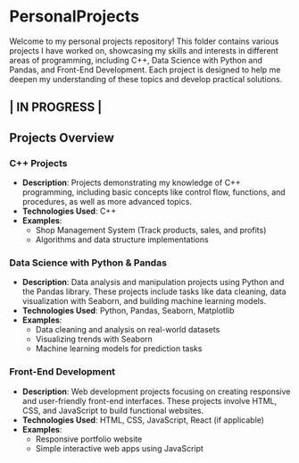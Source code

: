 # PersonalProjects
Welcome to my personal projects repository! This folder contains various projects I have worked on, showcasing my skills and interests in different areas of programming, including C++, Data Science with Python and Pandas, and Front-End Development. Each project is designed to help me deepen my understanding of these topics and develop practical solutions.

## | IN PROGRESS |
## Projects Overview

### C++ Projects
- **Description**: Projects demonstrating my knowledge of C++ programming, including basic concepts like control flow, functions, and procedures, as well as more advanced topics.
- **Technologies Used**: C++
- **Examples**: 
  - Shop Management System (Track products, sales, and profits)
  - Algorithms and data structure implementations

### Data Science with Python & Pandas
- **Description**: Data analysis and manipulation projects using Python and the Pandas library. These projects include tasks like data cleaning, data visualization with Seaborn, and building machine learning models.
- **Technologies Used**: Python, Pandas, Seaborn, Matplotlib
- **Examples**: 
  - Data cleaning and analysis on real-world datasets
  - Visualizing trends with Seaborn
  - Machine learning models for prediction tasks

### Front-End Development
- **Description**: Web development projects focusing on creating responsive and user-friendly front-end interfaces. These projects involve HTML, CSS, and JavaScript to build functional websites.
- **Technologies Used**: HTML, CSS, JavaScript, React (if applicable)
- **Examples**:
  - Responsive portfolio website
  - Simple interactive web apps using JavaScript
